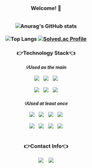 
<div align=center>

<h3> Welcome! 👋
<br/><br/>

![Anurag's GitHub stats](https://github-readme-stats-sand-six-91.vercel.app/api?username=wocjs&show_icons=true&count_private=true&line_height=24&theme=transparent&hide=stars)
<br/><br/>
![Top Langs](https://github-readme-stats.vercel.app/api/top-langs/?username=wocjs&layout=compact&theme=transparent)
[![Solved.ac Profile](http://mazassumnida.wtf/api/v2/generate_badge?boj=wocjs602)](https://solved.ac/wocjs602/)
<!--![willianrod's wakatime stats](https://github-readme-stats.vercel.app/api/wakatime?username=wocjs602&layout=compact&theme=material-palenight) -->
</div>
<div align=center>
  <h3>👉Technology Stack👈
  <h5>💡Used as the main
  <br/><br/>
  <img src="https://img.shields.io/badge/C-A8B9CC?style=flat-square&logo=C&logoColor=white"/>
  &nbsp&nbsp
  <img src="https://img.shields.io/badge/C++-00599C?style=flat-square&logo=Cplusplus&logoColor=white"/>
  &nbsp&nbsp
  <img src="https://img.shields.io/badge/Python-3776AB?style=flat-square&logo=Python&logoColor=white"/>
  <br/><br/>
  <img src="https://img.shields.io/badge/Arduino-00878F?style=flat-square&logo=Arduino&logoColor=white"/>
  &nbsp&nbsp
  <img src="https://img.shields.io/badge/Raspberry Pi-A22846?style=flat-square&logo=Raspberry Pi&logoColor=white"/>
  &nbsp&nbsp
  <img src="https://img.shields.io/badge/Ubuntu-E95420?style=flat-square&logo=Ubuntu&logoColor=white"/>
  <br/>
  <h5>💡Used at least once
  <br/><br/>
  <img src="https://img.shields.io/badge/ROS-22314E?style=flat-square&logo=ROS&logoColor=white"/>
  &nbsp&nbsp
  <img src="https://img.shields.io/badge/Java-007396?style=flat-square&logo=Java&logoColor=white"/>
  &nbsp&nbsp
  <img src="https://img.shields.io/badge/JavaScript-F7DF1E?style=flat-square&logo=JavaScript&logoColor=white"/>
  &nbsp&nbsp
  <img src="https://img.shields.io/badge/Android-3DDC84?style=flat-square&logo=Android&logoColor=white"/>
  <br/><br/>
  <img src="https://img.shields.io/badge/SpringBoot-6DB33F?style=flat-square&logo=Spring Boot&logoColor=white"/>
  &nbsp&nbsp
  <img src="https://img.shields.io/badge/Django-092E20?style=flat-square&logo=Django&logoColor=white"/>
  &nbsp&nbsp
  <img src="https://img.shields.io/badge/MySQL-4479A1?style=flat-square&logo=MySQL&logoColor=white"/>
  &nbsp&nbsp
  <img src="https://img.shields.io/badge/SQLite-003B57?style=flat-square&logo=SQLite&logoColor=white"/>
  <br/><br/>

  
</div>

<div align=center>
  <h3>👉Contact Info👈
  <br/><br/>
  <img src="https://img.shields.io/badge/wocjs602@gmail.com-EA4335?style=flat-square&logo=Gmail&logoColor=white"/>
  &nbsp&nbsp
  <img src="https://img.shields.io/badge/suineg.h-E4405F?style=flat-square&logo=Instagram&logoColor=white"/>
  <br/><br/><br/>
</div>
